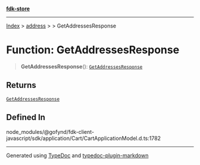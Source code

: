 [**fdk-store**](../../../README.md)
***

[Index](../../../API.md) > [address](../../README.md) > [<internal>](../README.md) > GetAddressesResponse

# Function: GetAddressesResponse

> **GetAddressesResponse**(): [`GetAddressesResponse`](../type-aliases/type-alias.GetAddressesResponse.md)

## Returns

[`GetAddressesResponse`](../type-aliases/type-alias.GetAddressesResponse.md)

## Defined In

node\_modules/@gofynd/fdk-client-javascript/sdk/application/Cart/CartApplicationModel.d.ts:1782

***
Generated using [TypeDoc](https://typedoc.org/) and [typedoc-plugin-markdown](https://www.npmjs.com/package/typedoc-plugin-markdown)
